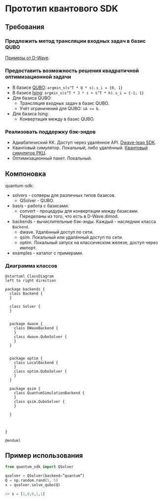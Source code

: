 Прототип квантового SDK
=======================

## Требования

### Предложить метод трансляции входных задач в базис QUBO

[Примеры от D-Wave](https://docs.dwavesys.com/docs/latest/c_handbook_1.html).


### Предоставить возможность решения квадратичной оптимизационной задачи

- В базисе [QUBO](https://en.wikipedia.org/wiki/Quadratic_unconstrained_binary_optimization): `argmin_s(s^T * Q * s)`. `s_i = {0, 1}`
- В базисе [Ising](https://en.wikipedia.org/wiki/Ising_model): `argmin_s(s^T * J * s + s^T * h)`. `s_i = {-1; 1}`
- Для базиса QUBO:
  * Трансляция входных задач в базис QUBO.
  * Учёт ограничений для QUBO: `sA <= b`.
- Для базиса Ising:
  * Конвертация между в базис QUBO.


### Реализовать поддержку бэк-эндов

- Адиабатический КК. Доступ через удалённое API. [Dwave-leap SDK](https://www.dwavesys.com/take-leap).
- Квантовый симулятор. Локальный, либо удалённый. [Квантовый симулятор РКЦ](https://qml.rqc.ru/products/simulator).
- Оптимизационный пакет. Локальный.


## Компоновка

quantum-sdk:

- solvers - солверы для различных типов базисов.
  * QSolver - QUBO.
- basis - работа с базисами:
  * convert - процедуры для конвертации между базисами. Переделаны из того, что есть в D-Wave.dimod.
- backends - вычислительные бэк-энды. Каждый - наследник класса `Backend`.
  * dwave. Удалённый доступ по сети.
  * qsim. Локальный или удалённый доступ по сети.
  * optim. Локальный запуск на классическом железе, доступ через импорт.
- examples - каталог с примерами.


### Диаграмма классов

```
@startuml ClassDiagram
left to right direction

package backends {
  class Backend {
  }

  class Solver {
  }


  package dwave {
    class DWaveBackend {
    }
    class dwave.QuboSolver {
    }
  }


  package optim {
    class LocalBackend {
    }
    class optim.QuboSolver {
    }
  }

  package qsim {
    class QuantumSimulationBackend {
    }
    class qsim.QuboSolver {
    }

  }



}

@enduml
```


## Пример использования

```python
from quantum_sdk import QSolver

qsolver = QSolver(backend=”quantum”)
Q = np.random.rand(5, 5)
s = qsolver.solve_qubo(Q)

>> s = [1,0,0,1,1]
```

